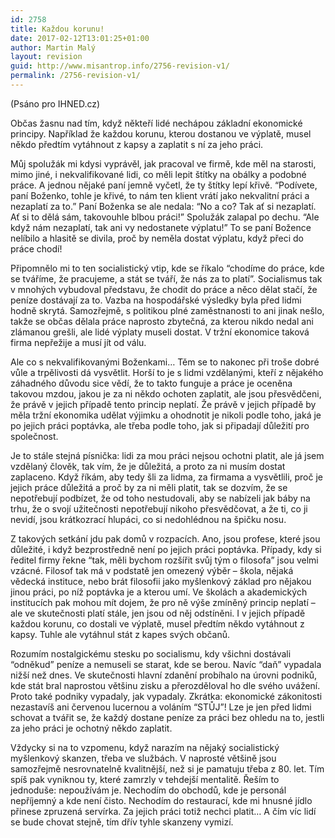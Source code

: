 ```yaml
---
id: 2758
title: Každou korunu!
date: 2017-02-12T13:01:25+01:00
author: Martin Malý
layout: revision
guid: http://www.misantrop.info/2756-revision-v1/
permalink: /2756-revision-v1/
---
```

(Psáno pro IHNED.cz)

Občas žasnu nad tím, když někteří lidé nechápou základní ekonomické principy. Například že každou korunu, kterou dostanou ve výplatě, musel někdo předtím vytáhnout z kapsy a zaplatit s ní za jeho práci.

Můj spolužák mi kdysi vyprávěl, jak pracoval ve firmě, kde měl na starosti, mimo jiné, i nekvalifikované lidi, co měli lepit štítky na obálky a podobné práce. A jednou nějaké paní jemně vyčetl, že ty štítky lepí křivě. “Podívete, paní Boženko, tohle je křivé, to nám ten klient vrátí jako nekvalitní práci a nezaplatí za to.” Paní Boženka se ale nedala: “No a co? Tak ať si nezaplatí. Ať si to dělá sám, takovouhle blbou práci!” Spolužák zalapal po dechu. “Ale když nám nezaplatí, tak ani vy nedostanete výplatu!” To se paní Božence nelíbilo a hlasitě se divila, proč by neměla dostat výplatu, když přeci do práce chodí!

Připomnělo mi to ten socialistický vtip, kde se říkalo “chodíme do práce, kde se tváříme, že pracujeme, a stát se tváří, že nás za to platí”. Socialismus tak v mnohých vybudoval představu, že chodit do práce a něco dělat stačí, že peníze dostávají za to. Vazba na hospodářské výsledky byla před lidmi hodně skrytá. Samozřejmě, s politikou plné zaměstnanosti to ani jinak nešlo, takže se občas dělala práce naprosto zbytečná, za kterou nikdo nedal ani zlámanou grešli, ale lidé výplaty museli dostat. V tržní ekonomice taková firma nepřežije a musí jít od válu.

Ale co s nekvalifikovanými Boženkami… Těm se to nakonec při troše dobré vůle a trpělivosti dá vysvětlit. Horší to je s lidmi vzdělanými, kteří z nějakého záhadného důvodu sice vědí, že to takto funguje a práce je oceněna takovou mzdou, jakou je za ni někdo ochoten zaplatit, ale jsou přesvědčeni, že právě v jejich případě tento princip neplatí. Že právě v jejich případě by měla tržní ekonomika udělat výjimku a ohodnotit je nikoli podle toho, jaká je po jejich práci poptávka, ale třeba podle toho, jak si připadají důležití pro společnost.

Je to stále stejná písnička: lidi za mou práci nejsou ochotni platit, ale já jsem vzdělaný člověk, tak vím, že je důležitá, a proto za ni musím dostat zaplaceno. Když říkám, aby tedy šli za lidma, za firmama a vysvětlili, proč je jejich práce důležitá a proč by za ni měli platit, tak se dozvím, že se nepotřebují podbízet, že od toho nestudovali, aby se nabízeli jak báby na trhu, že o svojí užitečnosti nepotřebují nikoho přesvědčovat, a že ti, co ji nevidí, jsou krátkozrací hlupáci, co si nedohlédnou na špičku nosu.

Z takových setkání jdu pak domů v rozpacích. Ano, jsou profese, které jsou důležité, i když bezprostředně není po jejich práci poptávka. Případy, kdy si ředitel firmy řekne “tak, měli bychom rozšířit svůj tým o filosofa” jsou velmi vzácné. Filosof tak má v podstatě jen omezený výběr &#8211; škola, nějaká vědecká instituce, nebo brát filosofii jako myšlenkový základ pro nějakou jinou práci, po níž poptávka je a kterou umí. Ve školách a akademických institucích pak mohou mít dojem, že pro ně výše zmíněný princip neplatí &#8211; ale ve skutečnosti platí stále, jen jsou od něj odstíněni. I v jejich případě každou korunu, co dostali ve výplatě, musel předtím někdo vytáhnout z kapsy. Tuhle ale vytáhnul stát z kapes svých občanů.

Rozumím nostalgickému stesku po socialismu, kdy všichni dostávali “odněkud” peníze a nemuseli se starat, kde se berou. Navíc “daň” vypadala nižší než dnes. Ve skutečnosti hlavní zdanění probíhalo na úrovni podniků, kde stát bral naprostou většinu zisku a přerozděloval ho dle svého uvážení. Proto také podniky vypadaly, jak vypadaly. Zkrátka: ekonomické zákonitosti nezastavíš ani červenou lucernou a voláním “STŮJ”! Lze je jen před lidmi schovat a tvářit se, že každý dostane peníze za práci bez ohledu na to, jestli za jeho práci je ochotný někdo zaplatit.

Vždycky si na to vzpomenu, když narazím na nějaký socialistický myšlenkový skanzen, třeba ve službách. V naprosté většině jsou samozřejmě nesrovnatelně kvalitnější, než si je pamatuju třeba z 80. let. Tím spíš pak vyniknou ty, které zamrzly v tehdejší mentalitě. Řeším to jednoduše: nepoužívám je. Nechodím do obchodů, kde je personál nepříjemný a kde není čisto. Nechodím do restaurací, kde mi hnusné jídlo přinese zpruzená servírka. Za jejich práci totiž nechci platit… A čím víc lidí se bude chovat stejně, tím dřív tyhle skanzeny vymizí.